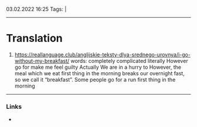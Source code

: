 03.02.2022  16:25
Tags:  |
____

# Translation 
1) https://reallanguage.club/anglijskie-teksty-dlya-srednego-urovnya/i-go-without-my-breakfast/
words:
completely
complicated
literally
However 	
go for
make me feel
guilty
Actually
We are in a hurry to
However, the meal which we eat first thing in the morning breaks our overnight fast, so we call it “breakfast”.
 Some people go for a run first thing in the morning

____ 
### Links
-